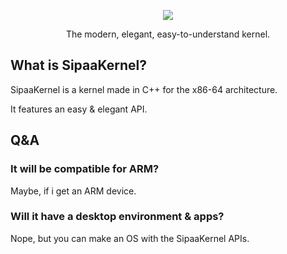 <p align="center">

  <img src="https://raw.githubusercontent.com/SipaaOS-Project/SipaaKernel/main/meta/artwork/logo.png" />
  <p align="center">The modern, elegant, easy-to-understand kernel.</p>

</p>

## What is SipaaKernel?
SipaaKernel is a kernel made in C++ for the x86-64 architecture.

It features an easy & elegant API.

## Q&A

### It will be compatible for ARM?
Maybe, if i get an ARM device.

### Will it have a desktop environment & apps?
Nope, but you can make an OS with the SipaaKernel APIs.